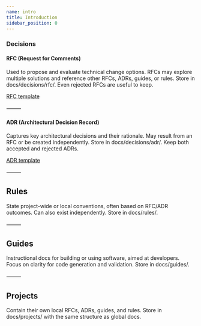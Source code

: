 ```yaml
---
name: intro
title: Introduction
sidebar_position: 0
---
```


### Decisions

#### RFC (Request for Comments)

Used to propose and evaluate technical change options. RFCs may explore multiple solutions and reference other RFCs, ADRs, guides, or rules. Store in docs/decisions/rfc/. Even rejected RFCs are useful to keep.

[RFC template](https://github.com/tensorflow/community/blob/master/rfcs/yyyymmdd-rfc-template.md)

⸻

#### ADR (Architectural Decision Record)

Captures key architectural decisions and their rationale. May result from an RFC or be created independently. Store in docs/decisions/adr/. Keep both accepted and rejected ADRs.

[ADR template](https://github.com/joelparkerhenderson/architecture-decision-record/blob/main/locales/en/templates/decision-record-template-by-michael-nygard/index.md)

⸻

## Rules

State project-wide or local conventions, often based on RFC/ADR outcomes. Can also exist independently. Store in docs/rules/.

⸻

## Guides

Instructional docs for building or using software, aimed at developers. Focus on clarity for code generation and validation. Store in docs/guides/.

⸻

## Projects

Contain their own local RFCs, ADRs, guides, and rules. Store in docs/projects/ with the same structure as global docs.
